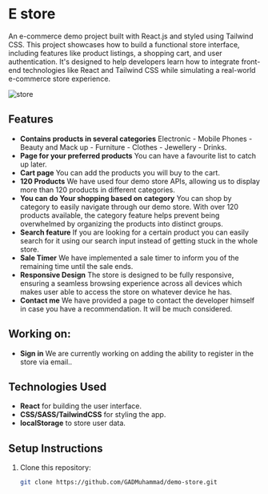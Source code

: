 # E store
An e-commerce demo project built with React.js and styled using Tailwind CSS. This project showcases how to build a functional store interface, including features like product listings, a shopping cart, and user authentication. It's designed to help developers learn how to integrate front-end technologies like React and Tailwind CSS while simulating a real-world e-commerce store experience.


![store](publis/store.jpeg)

## Features

- **Contains products in several categories** Electronic - Mobile Phones - Beauty and Mack up - Furniture - Clothes - Jewellery - Drinks.
- **Page for your preferred products** You can have a favourite list to catch up later.
- **Cart page** You can add the products you will buy to the cart.
- **120 Products** We have used four demo store APIs, allowing us to display more than 120 products in different categories.
- **You can do Your shopping based on category** You can shop by category to easily navigate through our demo store. With over 120 products available, the category feature helps prevent being overwhelmed by organizing the products into distinct groups.
- **Search feature** If you are looking for a certain product you can easily search for it using our search input instead of getting stuck in the whole store.
- **Sale Timer** We have implemented a sale timer to inform you of the remaining time until the sale ends.
- **Responsive Design** The store is designed to be fully responsive, ensuring a seamless browsing experience across all devices which makes user able to access the store on whatever device he has.
- **Contact me** We have provided a page to contact the developer himself in case you have a recommendation. It will be much considered.

## Working on:
- **Sign in** We are currently working on adding the ability to register in the store via email..


## Technologies Used

- **React** for building the user interface.
- **CSS/SASS/TailwindCSS** for styling the app.
- **localStorage** to store user data.

## Setup Instructions

1. Clone this repository:
   ```bash
   git clone https://github.com/GADMuhammad/demo-store.git
